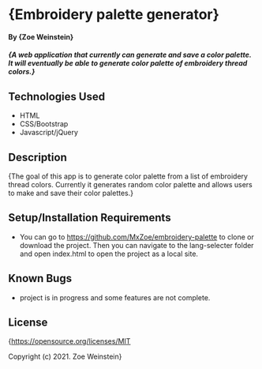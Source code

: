 # {Embroidery palette generator}

#### By **{Zoe Weinstein}**

#### _{A web application that currently can generate and save a color palette. It will eventually be able to generate color palette of embroidery thread colors.}_

## Technologies Used

* HTML
* CSS/Bootstrap
* Javascript/jQuery

## Description

{The goal of this app is to generate color palette from a list of embroidery thread colors. Currently it generates random color palette and allows users to make and save their color palettes.}

## Setup/Installation Requirements


* You can go to https://github.com/MxZoe/embroidery-palette to clone or download the project. Then you can navigate to the lang-selecter folder and open index.html to open the project as a local site.


## Known Bugs

* project is in progress and some features are not complete.

## License

{https://opensource.org/licenses/MIT

Copyright (c) 2021. Zoe Weinstein}

 
